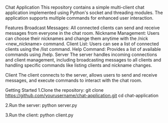 Chat Application
This repository contains a simple multi-client chat application implemented using Python's socket and threading modules. The application supports multiple commands for enhanced user interaction.

Features
Broadcast Messages: All connected clients can send and receive messages from everyone in the chat room.
Nickname Management: Users can choose their nicknames and change them anytime with the /nick <new_nickname> command.
Client List: Users can see a list of connected clients using the /list command.
Help Command: Provides a list of available commands using /help.
Server
The server handles incoming connections and client management, including broadcasting messages to all clients and handling specific commands like listing clients and nickname changes.

Client
The client connects to the server, allows users to send and receive messages, and execute commands to interact with the chat room.

Getting Started
1.Clone the repository:
git clone https://github.com/yourusername/chat-application.git
cd chat-application

2.Run the server:
python server.py

3.Run the client:
python client.py
